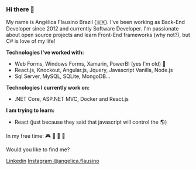 ### Hi there 🤘

My name is Angélica Flausino Brazil (🇧🇷). I've been working as Back-End Developer since 2012 and currently Software Developer. I'm passionate about open source projects and learn Front-End frameworks (why not?), but C# is love of my life!

**Technologies I've worked with:**

- Web Forms, Windows Forms, Xamarin, PowerBI (yes I'm old) 👵
- React.js, Knockout, Angular.js, Jquery, Javascript Vanilla, Node.js
- Sql Server, MySQL, SQLite, MongoDB...

**Technologies I currently work on:**

- .NET Core, ASP.NET MVC, Docker and React.js

**I am trying to learn:**

- React (just because they said that javascript will control the 🌎)

In my free time: 🎮 🎥 🍻 🌊

Would you like to find me?

[Linkedin](https://www.linkedin.com/in/angélica-flausino-102bb112b) [Instagram @angelica.flausino](https://www.instagram.com/angelica.flausino)



